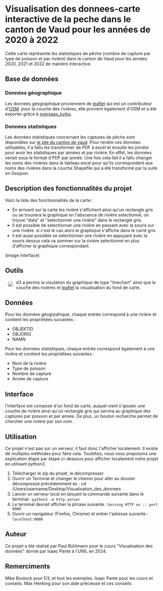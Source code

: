 # Visualisation des donnees-carte interactive de la peche dans le canton de Vaud pour les années de 2020 à 2022

Cette carte représente les statistiques de pêche (nombre de capture par type de poisson et par rivière) dans le canton de Vaud pour les années 2020, 2021 et 2022 de manière interactive. 

## Base de données
### Données géographique
Les données géographique proviennent de [leaflet](https://leafletjs.com/) qui est un contributeur  d'[OSM](https://www.openstreetmap.org/). pour la couche des rivières, elle provient également d'OSM et a été exporter grâce à [overpass_turbo](https://overpass-turbo.eu/).
### Données statistiques
Les données statistiques concernant les captures de pêche sont disponibles sur [le site du canton de vaud](https://www.vd.ch/environnement/biodiversite-et-paysage/peche-1#c2028692). Pour rendre ces données utilisables, il a fallu les transformer de PDF à excel et ensuite les joindre pour avoir les statistiques par années et par rivière. En effet, les données venait sous le format d'PDF par année. Une fois cela fait il a fallu changer les noms des rivières dans le tableau excel pour qu'ils correspondent aux noms des rivières dans la couche Shapefile qui a été transformé par la suite en Geojson.

## Description des fonctionnalités du projet

Voici la liste des fonctionnalités de la carte :
- En arrivant sur la carte les rivière s'affichent ainsi qu'un rectangle gris ou se trouvera le graphique en l'abscence de rivière selectionné, on trouve "data" et "selectionner une rivière" dans le rectangle gris.
- Il est possible de selectionner une rivière en passant avec la souris sur une rivière. si c'est le cas alors le graphique s'affiche dans le carré gris.
- il est aussi possible se selectionner une rivière en appuyant avec la souris dessus cela va zommer sur la rivière selectionné en plus d'afficher la graphique correspondant.

(image interface)

## Outils

<a href="https://d3js.org"><img src="https://d3js.org/logo.svg" align="left" hspace="10" vspace="6"></a>

d3 a permis la visulation du graphique de type "linechart" ainsi que la couche des rivières et [leaflet](https://leafletjs.com/) la visualisation du fond de carte.

## Données

Pour les données géogrpahique, chaque entrée correspond à une rivière et contient les propriétées suivantes :
- OBJEKTID
- OBJORIG
- NAMN

Pour les données statistiques, chaque entrée correspond  également à une rivière et contient les propriétées suivantes :
- Nom de la rivière
- Type de poisson
- Nombre de capture
- Année de capture

## Interface

l'interface est composé d'un fond de carte, auquel vient s'ajouter une couche de rivière ainsi qu'un rectangle gris qui servira au graphique des captures par poisson et par année. De plus, un bouton recherche permet de chercher une rivière par son nom.

## Utilisation

Ce projet n'est pas sur un serveur, il faut donc l'afficher localement. Il existe de multiples méthodes pour faire cela. Toutefois, nous vous proposons une explication étape par étape ci-dessous pour afficher localement notre projet en utilisant python3.
1. Télécharger le zip du projet, le décompresser
2. Ouvrir un Terminal et changer le chemin pour aller au dossier décompressé précédemment
ex : cd /Users/username/Desktop/Visualisation_des_donnees
3. Lancer un serveur local en lançant la commande suivante dans le terminal : `python3 -m http.server`
4. Le terminal devrait afficher la phrase suivante : `Serving HTTP on :: port 8000`
5. Ouvrir un navigateur (Firefox, Chrome) et entrer l'adresse suivante : `localhost:8000`

## Auteur

Ce projet a été réalisé par Paul Bühlmann pour le cours "Visualisation des données" donné par Isaac Pante à l'UNIL en 2024.

## Remerciments

Mike Bostock pour D3, et tout les exemples.
Isaac Pante pour les cours et conseils.
Max Henking pour son aide précieuse et ces conseils
